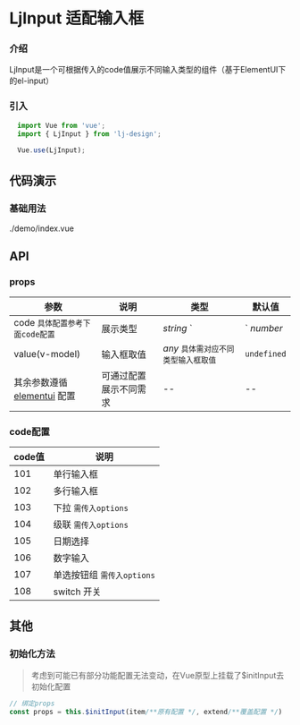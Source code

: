 # LjInput 适配输入框

### 介绍

LjInput是一个可根据传入的code值展示不同输入类型的组件（基于ElementUI下的el-input）

### 引入

```js
  import Vue from 'vue';
  import { LjInput } from 'lj-design';
  
  Vue.use(LjInput);
```

## 代码演示

### 基础用法

<demo-code>./demo/index.vue</demo-code>

## API

### props

| 参数 | 说明 | 类型 |  默认值 |
|------|------|-----|---------|
| code `具体配置参考下面code配置` | 展示类型 | _string_  `|`  _number_ | `` |
| value(v-model) | 输入框取值 | _any_ `具体需对应不同类型输入框取值` | `undefined` |
| 其余参数遵循 [elementui](https://element.eleme.cn/#/zh-CN/component/installation) 配置 | 可通过配置展示不同需求 | -- | -- |

### code配置

| code值 | 说明
|------|------|
| 101 | 单行输入框 |
| 102 | 多行输入框 |
| 103 | 下拉 `需传入options` |
| 104 | 级联 `需传入options` |
| 105 | 日期选择 |
| 106 | 数字输入 |
| 107 | 单选按钮组 `需传入options` |
| 108 | switch 开关 |

## 其他

### 初始化方法

> 考虑到可能已有部分功能配置无法变动，在Vue原型上挂载了$initInput去初始化配置

```js
// 绑定props
const props = this.$initInput(item/**原有配置 */, extend/**覆盖配置 */)
```
